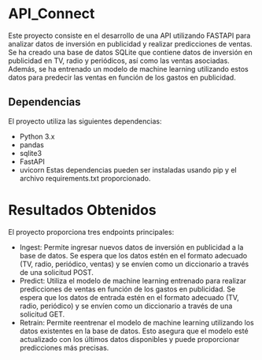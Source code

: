 # API_Connect
Este proyecto consiste en el desarrollo de una API utilizando FASTAPI para analizar datos de inversión en publicidad y realizar predicciones de ventas. Se ha creado una base de datos SQLite que contiene datos de inversión en publicidad en TV, radio y periódicos, así como las ventas asociadas. Además, se ha entrenado un modelo de machine learning utilizando estos datos para predecir las ventas en función de los gastos en publicidad.

## Dependencias
El proyecto utiliza las siguientes dependencias:

* Python 3.x
* pandas
* sqlite3
* FastAPI
* uvicorn
Estas dependencias pueden ser instaladas usando pip y el archivo requirements.txt proporcionado.

# Resultados Obtenidos
El proyecto proporciona tres endpoints principales:

* Ingest: Permite ingresar nuevos datos de inversión en publicidad a la base de datos. Se espera que los datos estén en el formato adecuado (TV, radio, periódico, ventas) y se envíen como un diccionario a través de una solicitud POST.
* Predict: Utiliza el modelo de machine learning entrenado para realizar predicciones de ventas en función de los gastos en publicidad. Se espera que los datos de entrada estén en el formato adecuado (TV, radio, periódico) y se envíen como un diccionario a través de una solicitud GET.
* Retrain: Permite reentrenar el modelo de machine learning utilizando los datos existentes en la base de datos. Esto asegura que el modelo esté actualizado con los últimos datos disponibles y puede proporcionar predicciones más precisas.